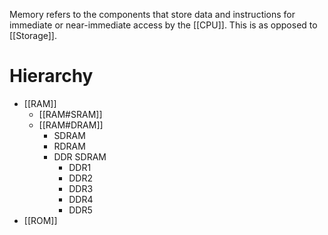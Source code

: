 Memory refers to the components that store data and instructions for immediate or near-immediate access by the [[CPU]]. This is as opposed to [[Storage]].

# Hierarchy
* [[RAM]]
	* [[RAM#SRAM]]
	* [[RAM#DRAM]]
		* SDRAM
		* RDRAM
		* DDR SDRAM
			* DDR1
			* DDR2
			* DDR3
			* DDR4
			* DDR5
* [[ROM]]